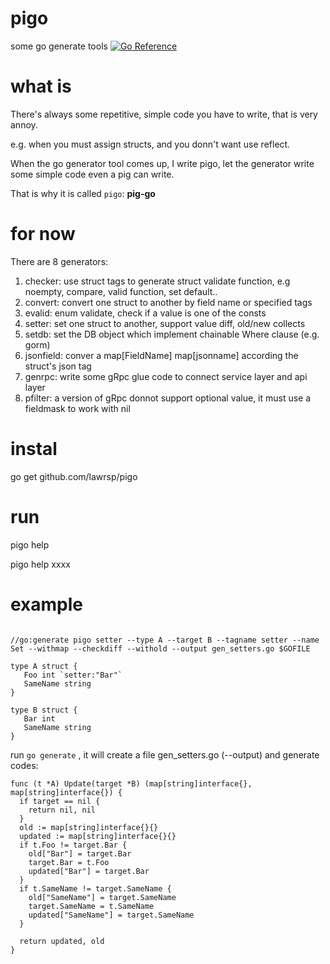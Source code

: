 # pigo
some go generate tools
[![Go Reference](https://pkg.go.dev/badge/github.com/lawrsp/pigo.svg)](https://pkg.go.dev/github.com/lawrsp/pigo)

# what is

There's always some repetitive, simple code you have to write, that is very annoy.

e.g. when you must assign structs, and you donn't want use reflect.

When the go generator tool comes up, I write pigo, let the generator write some simple code even a pig can write.

That is why it is called `pigo`: **pig-go**

# for now
There are 8 generators:

1. checker: use struct tags to generate struct validate function, e.g noempty, compare, valid function, set default..
2. convert: convert one struct to another by field name or specified tags
3. evalid: enum validate, check if a value is one of the consts
4. setter: set one struct to another, support value diff, old/new collects
5. setdb: set the DB object which implement chainable Where clause (e.g. gorm)
6. jsonfield: conver a map[FieldName] map[jsonname] according the struct's json tag
7. genrpc: write some gRpc glue code to connect service layer and api layer
8. pfilter: a version of gRpc donnot support optional value, it must use a fieldmask to work with nil 

# instal

go get github.com/lawrsp/pigo

# run

pigo help 

pigo help xxxx

# example 

```golang

//go:generate pigo setter --type A --target B --tagname setter --name Set --withmap --checkdiff --withold --output gen_setters.go $GOFILE

type A struct {
   Foo int `setter:"Bar"`
   SameName string
}

type B struct {
   Bar int 
   SameName string
}

```

run `go generate` , it will create a file gen_setters.go (--output) and generate codes:

```golang
func (t *A) Update(target *B) (map[string]interface{}, map[string]interface{}) {
  if target == nil {
    return nil, nil
  }
  old := map[string]interface{}{}
  updated := map[string]interface{}{}
  if t.Foo != target.Bar {
    old["Bar"] = target.Bar
    target.Bar = t.Foo
    updated["Bar"] = target.Bar
  }
  if t.SameName != target.SameName {
    old["SameName"] = target.SameName
    target.SameName = t.SameName
    updated["SameName"] = target.SameName
  }

  return updated, old
}
	
```
